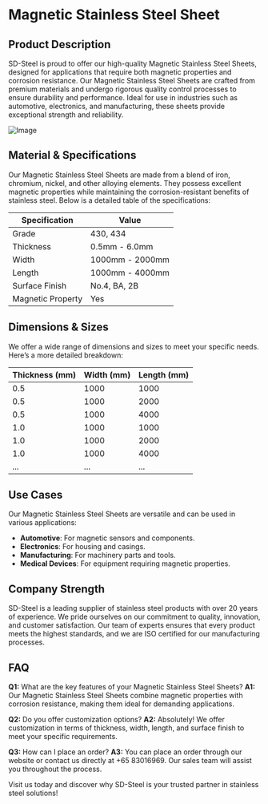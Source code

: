 # Magnetic Stainless Steel Sheet

## Product Description

SD-Steel is proud to offer our high-quality Magnetic Stainless Steel Sheets, designed for applications that require both magnetic properties and corrosion resistance. Our Magnetic Stainless Steel Sheets are crafted from premium materials and undergo rigorous quality control processes to ensure durability and performance. Ideal for use in industries such as automotive, electronics, and manufacturing, these sheets provide exceptional strength and reliability.

![Image](https://github.com/user-attachments/assets/2567258e-e124-4816-932d-1809bd27ef0b)

## Material & Specifications

Our Magnetic Stainless Steel Sheets are made from a blend of iron, chromium, nickel, and other alloying elements. They possess excellent magnetic properties while maintaining the corrosion-resistant benefits of stainless steel. Below is a detailed table of the specifications:

| **Specification** | **Value**       |
|-------------------|-----------------|
| Grade             | 430, 434        |
| Thickness         | 0.5mm - 6.0mm   |
| Width             | 1000mm - 2000mm |
| Length            | 1000mm - 4000mm |
| Surface Finish    | No.4, BA, 2B    |
| Magnetic Property | Yes             |

## Dimensions & Sizes

We offer a wide range of dimensions and sizes to meet your specific needs. Here’s a more detailed breakdown:

| **Thickness (mm)** | **Width (mm)** | **Length (mm)** |
|-------------------|---------------|----------------|
| 0.5               | 1000          | 1000           |
| 0.5               | 1000          | 2000           |
| 0.5               | 1000          | 4000           |
| 1.0               | 1000          | 1000           |
| 1.0               | 1000          | 2000           |
| 1.0               | 1000          | 4000           |
| ...               | ...           | ...            |

## Use Cases

Our Magnetic Stainless Steel Sheets are versatile and can be used in various applications:
- **Automotive**: For magnetic sensors and components.
- **Electronics**: For housing and casings.
- **Manufacturing**: For machinery parts and tools.
- **Medical Devices**: For equipment requiring magnetic properties.

## Company Strength

SD-Steel is a leading supplier of stainless steel products with over 20 years of experience. We pride ourselves on our commitment to quality, innovation, and customer satisfaction. Our team of experts ensures that every product meets the highest standards, and we are ISO certified for our manufacturing processes.

## FAQ

**Q1:** What are the key features of your Magnetic Stainless Steel Sheets?
**A1:** Our Magnetic Stainless Steel Sheets combine magnetic properties with corrosion resistance, making them ideal for demanding applications.

**Q2:** Do you offer customization options?
**A2:** Absolutely! We offer customization in terms of thickness, width, length, and surface finish to meet your specific requirements.

**Q3:** How can I place an order?
**A3:** You can place an order through our website or contact us directly at +65 83016969. Our sales team will assist you throughout the process.

Visit us today and discover why SD-Steel is your trusted partner in stainless steel solutions!